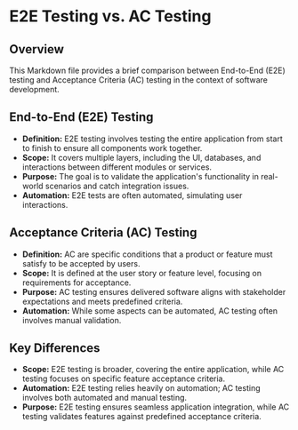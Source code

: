 # E2E Testing vs. AC Testing

## Overview

This Markdown file provides a brief comparison between End-to-End (E2E) testing and Acceptance
Criteria (AC) testing in the context of software development.

## End-to-End (E2E) Testing

- **Definition:** E2E testing involves testing the entire application from start to finish to ensure
  all components work together.
- **Scope:** It covers multiple layers, including the UI, databases, and interactions between
  different modules or services.
- **Purpose:** The goal is to validate the application's functionality in real-world scenarios and
  catch integration issues.
- **Automation:** E2E tests are often automated, simulating user interactions.

## Acceptance Criteria (AC) Testing

- **Definition:** AC are specific conditions that a product or feature must satisfy to be accepted
  by users.
- **Scope:** It is defined at the user story or feature level, focusing on requirements for
  acceptance.
- **Purpose:** AC testing ensures delivered software aligns with stakeholder expectations and meets
  predefined criteria.
- **Automation:** While some aspects can be automated, AC testing often involves manual validation.

## Key Differences

- **Scope:** E2E testing is broader, covering the entire application, while AC testing focuses on
  specific feature acceptance criteria.
- **Automation:** E2E testing relies heavily on automation; AC testing involves both automated and
  manual testing.
- **Purpose:** E2E testing ensures seamless application integration, while AC testing validates
  features against predefined acceptance criteria.
